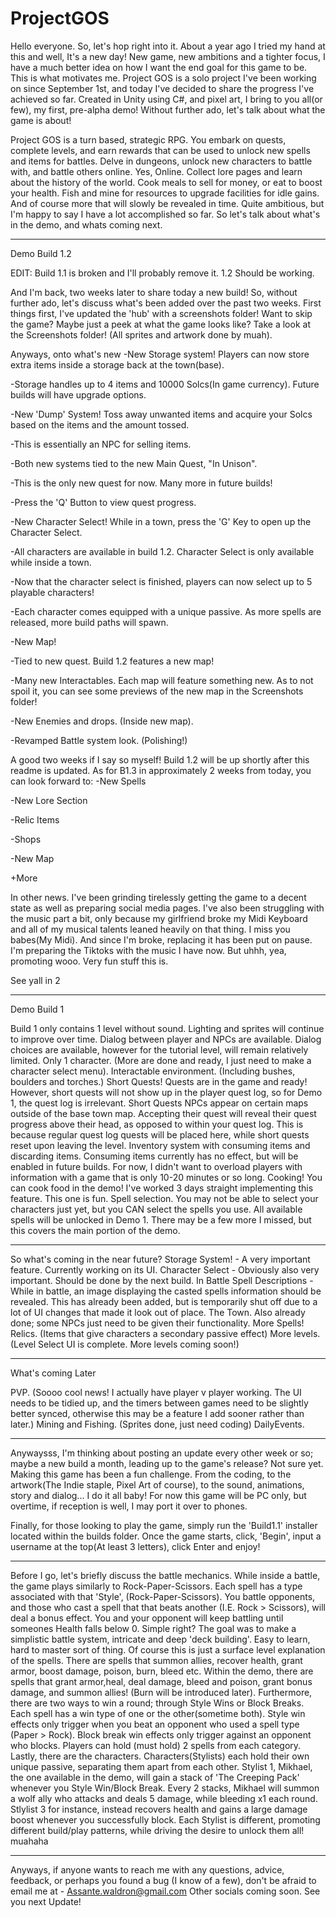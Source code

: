 # ProjectGOS


Hello everyone. So, let's hop right into it.
About a year ago I tried my hand at this and well, It's a new day!
New game, new ambitions and a tighter focus, I have a much better idea on how I want the end goal for this game to be. This is what motivates me.
Project GOS is a solo project I've been working on since September 1st, and today I've decided to share the progress I've achieved so far.
Created in Unity using C#, and pixel art, I bring to you all(or few), my first, pre-alpha demo!
Without further ado, let's talk about what the game is about!

Project GOS is a turn based, strategic RPG. You embark on quests, complete levels, and earn rewards that can be used to unlock new spells and items for battles.
Delve in dungeons, unlock new characters to battle with, and battle others online. Yes, Online.
Collect lore pages and learn about the history of the world. Cook meals to sell for money, or eat to boost your health. Fish and mine for resources to upgrade facilities for idle gains.
And of course more that will slowly be revealed in time. Quite ambitious, but I'm happy to say I have a lot accomplished so far. So let's talk about what's in the demo, and whats coming next.


___________________________________________________________________________________________________________________________________________________
Demo Build 1.2

EDIT: Build 1.1 is broken and I'll probably remove it. 1.2 Should be working.

And I'm back, two weeks later to share today a new build!
So, without further ado, let's discuss what's been added over the past two weeks.
First things first, I've updated the 'hub' with a screenshots folder!
Want to skip the game? Maybe just a peek at what the game looks like? Take a look at the Screenshots folder!
(All sprites and artwork done by muah).

Anyways, onto what's new
-New Storage system! Players can now store extra items inside a storage back at the town(base).

-Storage handles up to 4 items and 10000 Solcs(In game currency). Future builds will have upgrade options.

-New 'Dump' System! Toss away unwanted items and acquire your Solcs based on the items and the amount tossed.

-This is essentially an NPC for selling items.

-Both new systems tied to the new Main Quest, "In Unison".

-This is the only new quest for now. Many more in future builds!

-Press the 'Q' Button to view quest progress.

-New Character Select! While in a town, press the 'G' Key to open up the Character Select.

-All characters are available in build 1.2. Character Select is only available while inside a town.

-Now that the character select is finished, players can now select up to 5 playable characters!

-Each character comes equipped with a unique passive. As more spells are released, more build paths will spawn.

-New Map!

-Tied to new quest. Build 1.2 features a new map!

-Many new Interactables. Each map will feature something new. As to not spoil it, you can see some previews of the new map in the Screenshots folder!

-New Enemies and drops. (Inside new map).

-Revamped Battle system look. (Polishing!)

A good two weeks if I say so myself! Build 1.2 will be up shortly after this readme is updated. As for B1.3 in approximately 2 weeks from today, you can look forward to:
-New Spells

-New Lore Section

-Relic Items

-Shops

-New Map

+More

In other news. I've been grinding tirelessly getting the game to a decent state as well as preparing social media pages. I've also been struggling with the music part a bit, only because my girlfriend broke my Midi Keyboard and all of my musical talents leaned heavily on that thing. I miss you babes(My Midi). And since I'm broke, replacing it has been put on pause. I'm preparing the Tiktoks with the music I have now. But uhhh, yea, promoting wooo. Very fun stuff this is.

See yall in 2





___________________________________________________________________________________________________________________________________________________
Demo Build 1

Build 1 only contains 1 level without sound. Lighting and sprites will continue to improve over time. 
Dialog between player and NPCs are available. Dialog choices are available, however for the tutorial level, will remain relatively limited.
Only 1 character. (More are done and ready, I just need to make a character select menu).
Interactable environment. (Including bushes, boulders and torches.)
Short Quests! Quests are in the game and ready! However, short quests will not show up in the player quest log, so for Demo 1, the quest log is irrelevant.
Short Quests NPCs appear on certain maps outside of the base town map. Accepting their quest will reveal their quest progress above their head, as opposed to within your quest log.
This is because regular quest log quests will be placed here, while short quests reset upon leaving the level.
Inventory system with consuming items and discarding items. Consuming items currently has no effect, but will be enabled in future builds. For now, I didn't want to overload players with information with a game that is only 10-20 minutes or so long.
Cooking! You can cook food in the demo! I've worked 3 days straight implementing this feature. This one is fun.
Spell selection. You may not be able to select your characters just yet, but you CAN select the spells you use. All available spells will be unlocked in Demo 1.
There may be a few more I missed, but this covers the main portion of the demo.

_________________________________________________________________________________________________________________________________________________________________________________
So what's coming in the near future?
Storage System! - A very important feature. Currently working on its UI.
Character Select - Obviously also very important. Should be done by the next build.
In Battle Spell Descriptions - While in battle, an image displaying the casted spells information should be revealed. This has already been added, but is temporarily shut off due to a lot of UI changes that made it look out of place.
The Town. Also already done; some NPCs just need to be given their functionality.
More Spells!
Relics. (Items that give characters a secondary passive effect)
More levels. (Level Select UI is complete. More levels coming soon!)

_________________________________________________________________________________________________________________________________________________________________________________
What's coming Later


PVP. (Soooo cool news! I actually have player v player working. The UI needs to be tidied up, and the timers between games need to be slightly better synced, otherwise this may be a feature I add sooner rather than later.)
Mining and Fishing. (Sprites done, just need coding)
DailyEvents.
_________________________________________________________________________________________________________________________________________________________________________________
Anywaysss, I'm thinking about posting an update every other week or so; maybe a new build a month, leading up to the game's release?
Not sure yet.
Making this game has been a fun challenge.  From the coding, to the artwork(The Indie staple, Pixel Art of course), to the sound, animations, story and dialog... I do it all baby!
For now this game will be PC only, but overtime, if reception is well, I may port it over to phones.


Finally, for those looking to play the game, simply run the 'Build1.1' installer located within the builds folder. Once the game starts, click, 'Begin', input a username at the top(At least 3 letters), click Enter and enjoy!
_________________________________________________________________________________________________________________________________________________________________________________
Before I go, let's briefly discuss the battle mechanics.
While inside a battle, the game plays similarly to Rock-Paper-Scissors. Each spell has a type associated with that 'Style', (Rock-Paper-Scissors). You battle opponents, and those who cast a spell that that beats another (I.E. Rock > Scissors), will deal a bonus effect. You and your opponent will keep battling until someones Health falls below 0.
Simple right? 
The goal was to make a simplistic battle system, intricate and deep 'deck building'. Easy to learn, hard to master sort of thing.
Of course this is just a surface level explanation of the spells. There are spells that summon allies, recover health, grant armor, boost damage, poison, burn, bleed etc.
Within the demo, there are spells that grant armor,heal, deal damage, bleed and poison, grant bonus damage, and summon allies! (Burn will be introduced later).
Furthermore, there are two ways to win a round; through Style Wins or Block Breaks. Each spell has a win type of one or the other(sometime both).
Style win effects only trigger when you beat an opponent who used a spell type (Paper > Rock). Block break win effects only trigger against an opponent who blocks.
Players can hold (must hold) 2 spells from each category.
Lastly, there are the characters. Characters(Stylists) each hold their own unique passive, separating them apart from each other.
Stylist 1, Mikhael, the one available in the demo, will gain a stack of 'The Creeping Pack' whenever you Style Win/Block Break. Every 2 stacks, Mikhael will summon a wolf ally who attacks and deals 5 damage, while bleeding x1 each round.
Stlylist 3 for instance, instead recovers health and gains a large damage boost whenever you successfully block.
Each Stylist is different, promoting different build/play patterns, while driving the desire to unlock them all! muahaha
_________________________________________________________________________________________________________________________________________________________________________________
Anyways, if anyone wants to reach me with any questions, advice, feedback, or perhaps you found a bug (I know of a few), don't be afraid to email me at - Assante.waldron@gmail.com
Other socials coming soon.
See you next Update!
